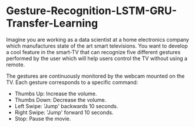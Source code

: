 # Gesture-Recognition-LSTM-GRU-Transfer-Learning
Imagine you are working as a data scientist at a home electronics company which manufactures state of the art smart televisions. You want to develop a cool feature in the smart-TV that can recognize five different gestures performed by the user which will help users control the TV without using a remote.

The gestures are continuously monitored by the webcam mounted on the TV. Each gesture corresponds to a specific command:

- Thumbs Up: Increase the volume.
- Thumbs Down: Decrease the volume.
- Left Swipe: 'Jump' backwards 10 seconds.
- Right Swipe: 'Jump' forward 10 seconds.
- Stop: Pause the movie.
